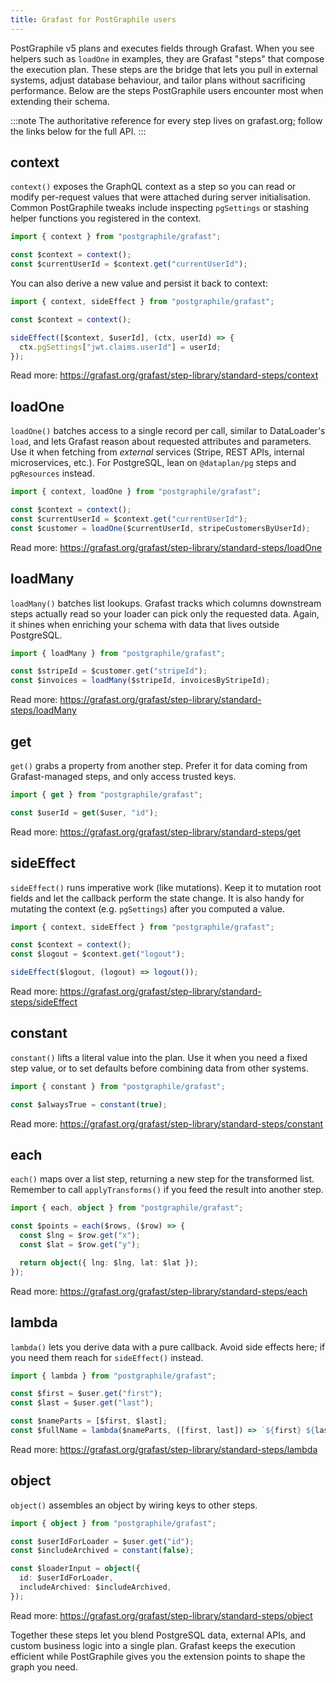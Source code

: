 ```yaml
---
title: Grafast for PostGraphile users
---
```


PostGraphile v5 plans and executes fields through Grafast. When you see helpers
such as `loadOne` in examples, they are Grafast "steps" that compose the
execution plan. These steps are the bridge that lets you pull in external
systems, adjust database behaviour, and tailor plans without sacrificing
performance. Below are the steps PostGraphile users encounter most when
extending their schema.

:::note
The authoritative reference for every step lives on grafast.org; follow the
links below for the full API.
:::

## context

`context()` exposes the GraphQL context as a step so you can read or modify
per-request values that were attached during server initialisation. Common
PostGraphile tweaks include inspecting `pgSettings` or stashing helper
functions you registered in the context.

```ts
import { context } from "postgraphile/grafast";

const $context = context();
const $currentUserId = $context.get("currentUserId");
```

You can also derive a new value and persist it back to context:

```ts
import { context, sideEffect } from "postgraphile/grafast";

const $context = context();

sideEffect([$context, $userId], (ctx, userId) => {
  ctx.pgSettings["jwt.claims.userId"] = userId;
});
```

Read more: <https://grafast.org/grafast/step-library/standard-steps/context>

## loadOne

`loadOne()` batches access to a single record per call, similar to DataLoader's
`load`, and lets Grafast reason about requested attributes and parameters. Use
it when fetching from _external_ services (Stripe, REST APIs, internal
microservices, etc.). For PostgreSQL, lean on `@dataplan/pg` steps and
`pgResources` instead.

```ts
import { context, loadOne } from "postgraphile/grafast";

const $context = context();
const $currentUserId = $context.get("currentUserId");
const $customer = loadOne($currentUserId, stripeCustomersByUserId);
```

Read more: <https://grafast.org/grafast/step-library/standard-steps/loadOne>

## loadMany

`loadMany()` batches list lookups. Grafast tracks which columns downstream
steps actually read so your loader can pick only the requested data. Again, it
shines when enriching your schema with data that lives outside PostgreSQL.

```ts
import { loadMany } from "postgraphile/grafast";

const $stripeId = $customer.get("stripeId");
const $invoices = loadMany($stripeId, invoicesByStripeId);
```

Read more: <https://grafast.org/grafast/step-library/standard-steps/loadMany>

## get

`get()` grabs a property from another step. Prefer it for data coming from
Grafast-managed steps, and only access trusted keys.

```ts
import { get } from "postgraphile/grafast";

const $userId = get($user, "id");
```

Read more: <https://grafast.org/grafast/step-library/standard-steps/get>

## sideEffect

`sideEffect()` runs imperative work (like mutations). Keep it to mutation root
fields and let the callback perform the state change. It is also handy for
mutating the context (e.g. `pgSettings`) after you computed a value.

```ts
import { context, sideEffect } from "postgraphile/grafast";

const $context = context();
const $logout = $context.get("logout");

sideEffect($logout, (logout) => logout());
```

Read more: <https://grafast.org/grafast/step-library/standard-steps/sideEffect>

## constant

`constant()` lifts a literal value into the plan. Use it when you need a fixed
step value, or to set defaults before combining data from other systems.

```ts
import { constant } from "postgraphile/grafast";

const $alwaysTrue = constant(true);
```

Read more: <https://grafast.org/grafast/step-library/standard-steps/constant>

## each

`each()` maps over a list step, returning a new step for the transformed list.
Remember to call `applyTransforms()` if you feed the result into another step.

```ts
import { each, object } from "postgraphile/grafast";

const $points = each($rows, ($row) => {
  const $lng = $row.get("x");
  const $lat = $row.get("y");

  return object({ lng: $lng, lat: $lat });
});
```

Read more: <https://grafast.org/grafast/step-library/standard-steps/each>

## lambda

`lambda()` lets you derive data with a pure callback. Avoid side effects here;
if you need them reach for `sideEffect()` instead.

```ts
import { lambda } from "postgraphile/grafast";

const $first = $user.get("first");
const $last = $user.get("last");

const $nameParts = [$first, $last];
const $fullName = lambda($nameParts, ([first, last]) => `${first} ${last}`);
```

Read more: <https://grafast.org/grafast/step-library/standard-steps/lambda>

## object

`object()` assembles an object by wiring keys to other steps.

```ts
import { object } from "postgraphile/grafast";

const $userIdForLoader = $user.get("id");
const $includeArchived = constant(false);

const $loaderInput = object({
  id: $userIdForLoader,
  includeArchived: $includeArchived,
});
```

Read more: <https://grafast.org/grafast/step-library/standard-steps/object>

Together these steps let you blend PostgreSQL data, external APIs, and custom
business logic into a single plan. Grafast keeps the execution efficient while
PostGraphile gives you the extension points to shape the graph you need.

